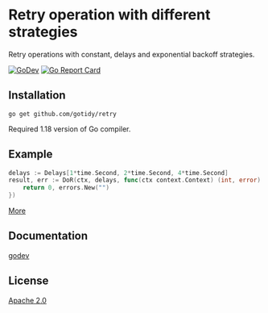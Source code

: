 # Retry operation with different strategies

Retry operations with constant, delays and exponential backoff strategies.

[![GoDev](https://img.shields.io/static/v1?label=godev&message=reference&color=00add8)][godev] [![Go Report Card](https://goreportcard.com/badge/github.com/gotidy/retry)][goreport]

[godev]: https://pkg.go.dev/github.com/gotidy/retry
[goreport]: https://goreportcard.com/report/github.com/gotidy/retry

## Installation

`go get github.com/gotidy/retry`

Required 1.18 version of Go compiler.

## Example

```go
delays := Delays[1*time.Second, 2*time.Second, 4*time.Second]
result, err := DoR(ctx, delays, func(ctx context.Context) (int, error) {
    return 0, errors.New("")
})
```

[More](/examples_test.go)


## Documentation

[godev]

## License

[Apache 2.0](LICENSE)
